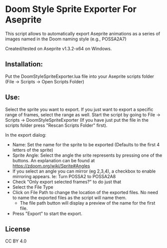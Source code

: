 # Doom Style Sprite Exporter For Aseprite
This script allows to automatically export Aseprite animations as a series of images named in the Doom naming style (e.g., POSSA2A7)

Created/tested on Aseprite v1.3.2-x64 on Windows.


## Installation:
Put the DoomStyleSpriteExporter.lua file into your Aseprite scripts folder (File -> Scripts -> Open Scripts Folder)

## Use:
Select the sprite you want to export. If you just want to export a specific range of frames, select the range as well.
Start the script by going to File -> Scripts -> DoomStyleSpriteExporter (If you have just put the file in the scripts folder press "Rescan Scripts Folder" first).

In the export dialog:
  - Name: Set the name for the sprite to be exported (Defaults to the first 4 letters of the sprite)
  - Sprite Angle: Select the angle the srite represents by pressing one of the buttons. An explanation can be found at https://zdoom.org/wiki/Sprite#Angles
  - If you select an angle you can mirror (eg 2,3,4), a checkbox to enable mirroring appears. Ie: Turn POSSA2 to POSSA2A8
  - Check "Only export selected frames?" to do just that
  - Select the File Type
  - Click on File Path to change the location of the exported files. No need to name the exported files as the script will name them.
    - The file path button will display a preview of the name for the first file.
  - Press "Export" to start the export.

## License
CC BY 4.0
